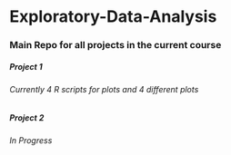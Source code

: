 # Exploratory-Data-Analysis

### Main Repo for all projects in the current course

##### Project 1 
###### Currently 4 R scripts for plots and 4 different plots 

##### Project 2

###### In Progress
